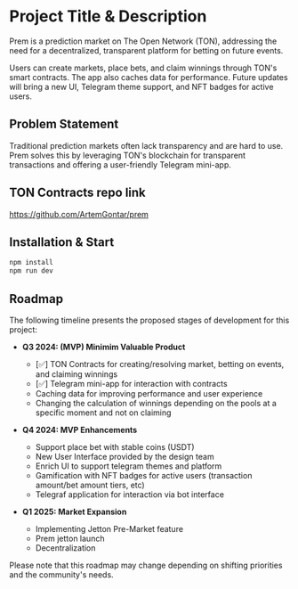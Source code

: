 # Project Title & Description

Prem is a prediction market on The Open Network (TON), addressing the need for a decentralized, transparent platform for betting on future events.

Users can create markets, place bets, and claim winnings through TON's smart contracts. The app also caches data for performance. Future updates will bring a new UI, Telegram theme support, and NFT badges for active users.

## Problem Statement

Traditional prediction markets often lack transparency and are hard to use. Prem solves this by leveraging TON's blockchain for transparent transactions and offering a user-friendly Telegram mini-app.

## TON Contracts repo link
https://github.com/ArtemGontar/prem

## Installation & Start

```bash
npm install
npm run dev
```

## Roadmap

The following timeline presents the proposed stages of development for this project:

- **Q3 2024: (MVP) Minimim Valuable Product**
  - [✅] TON Contracts for creating/resolving market, betting on events, and claiming winnings
  - [✅] Telegram mini-app for interaction with contracts
  - Caching data for improving performance and user experience
  - Changing the calculation of winnings depending on the pools at a specific moment and not on claiming

- **Q4 2024: MVP Enhancements**
  - Support place bet with stable coins (USDT)
  - New User Interface provided by the design team
  - Enrich UI to support telegram themes and platform
  - Gamification with NFT badges for active users (transaction amount/bet amount tiers, etc)
  - Telegraf application for interaction via bot interface

- **Q1 2025: Market Expansion**
  - Implementing Jetton Pre-Market feature
  - Prem jetton launch
  - Decentralization

Please note that this roadmap may change depending on shifting priorities and the community's needs.
